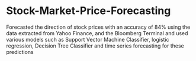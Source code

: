 # Stock-Market-Price-Forecasting
Forecasted the direction of stock prices with an accuracy of 84% using the data extracted from Yahoo Finance, and the Bloomberg Terminal and used various models such as Support Vector Machine Classifier, logistic regression, Decision Tree Classifier and time series forecasting for these predictions
